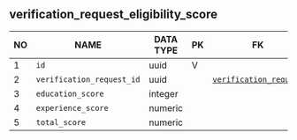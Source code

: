 
verification_request_eligibility_score
----------------------------


NO | NAME | DATA TYPE | PK | FK | COMMENTS
---|------|-----------|----|----|-------------------
1|`id` | uuid | V |  | 
2|`verification_request_id` | uuid |  | [`verification_request`](verification_request.md) | 
3|`education_score` | integer |  |  | 
4|`experience_score` | numeric |  |  | 
5|`total_score` | numeric |  |  | 
